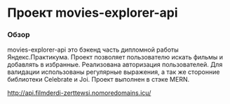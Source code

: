 # Проект movies-explorer-api

### Обзор
movies-explorer-api это бэкенд часть дипломной работы Яндекс.Практикума. Проект позволяет пользователю искать фильмы и добавлять в избранные. Реализована авторизация пользователей. Для валидации использованы регулярные выражения, а так же сторонние библиотеки Celebrate и Joi. Проект выполнен в стэке MERN.

http://api.filmderdi-zerttewsi.nomoredomains.icu/
